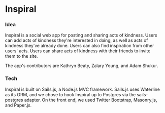 # Inspiral

### Idea
Inspiral is a social web app for posting and sharing acts of kindness. Users can add acts of kindness they're interested in doing, as well as acts of kindness they've already done. Users can also find inspiration from other users' acts. Users can share acts of kindness with their friends to invite them to the site.

The app's contributors are Kathryn Beaty, Zalary Young, and Adam Shukur.

### Tech

Inspiral is built on Sails.js, a Node.js MVC framework. Sails.js uses Waterline as its ORM, and we chose to hook Inspiral up to Postgres via the sails-postgres adapter. On the front end, we used Twitter Bootstrap, Masonry.js, and Paper.js.
